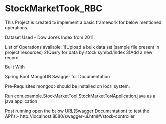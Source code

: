 # StockMarketTook_RBC
This Project is created to implement a basic framework for below mentioned operations. 

Dataset Used - Dow Jones Index from 2011.

List of Operations available:
1)Upload a bulk data set (sample file present in project resources)
2)Query for data by stock symbol/index
3)Add a new record

Built With

Spring Boot
MongoDB
Swagger for Documentation

Pre-Requisites
mongodb should be installed on local system.

Run com.example.StockMarketTool.StockMarketToolApplication.java as a java application

Post running open the below URL(Swagger Documentation) to test the API's:-
http://localhost:8080/swagger-ui.html#/stock-controller